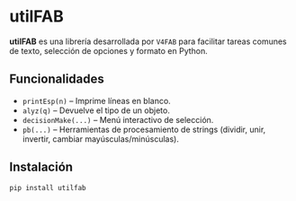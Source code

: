 # utilFAB

**utilFAB** es una librería desarrollada por `V4FAB` para facilitar tareas comunes de texto, selección de opciones y formato en Python.

## Funcionalidades

- `printEsp(n)` – Imprime líneas en blanco.
- `alyz(q)` – Devuelve el tipo de un objeto.
- `decisionMake(...)` – Menú interactivo de selección.
- `pb(...)` – Herramientas de procesamiento de strings (dividir, unir, invertir, cambiar mayúsculas/minúsculas).

## Instalación

```bash
pip install utilfab
